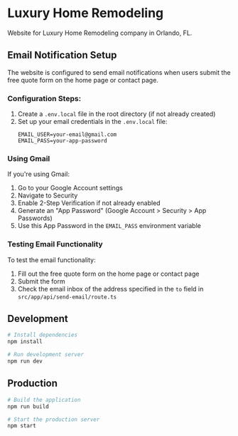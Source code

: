 # Luxury Home Remodeling

Website for Luxury Home Remodeling company in Orlando, FL.

## Email Notification Setup

The website is configured to send email notifications when users submit the free quote form on the home page or contact page.

### Configuration Steps:

1. Create a `.env.local` file in the root directory (if not already created)
2. Set up your email credentials in the `.env.local` file:
   ```
   EMAIL_USER=your-email@gmail.com
   EMAIL_PASS=your-app-password
   ```

### Using Gmail

If you're using Gmail:

1. Go to your Google Account settings
2. Navigate to Security
3. Enable 2-Step Verification if not already enabled
4. Generate an "App Password" (Google Account > Security > App Passwords)
5. Use this App Password in the `EMAIL_PASS` environment variable

### Testing Email Functionality

To test the email functionality:
1. Fill out the free quote form on the home page or contact page
2. Submit the form
3. Check the email inbox of the address specified in the `to` field in `src/app/api/send-email/route.ts`

## Development

```bash
# Install dependencies
npm install

# Run development server
npm run dev
```

## Production

```bash
# Build the application
npm run build

# Start the production server
npm start
``` 